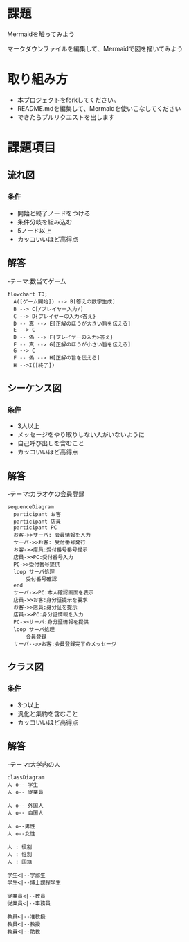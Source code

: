# 課題
Mermaidを触ってみよう

マークダウンファイルを編集して、Mermaidで図を描いてみよう

# 取り組み方
* 本プロジェクトをforkしてください。
* README.mdを編集して、Mermaidを使いこなしてください
* できたらプルリクエストを出します

# 課題項目
## 流れ図
### 条件
- 開始と終了ノードをつける
- 条件分岐を組み込む
- 5ノード以上
- カッコいいほど高得点

## 解答
-テーマ:数当てゲーム
```mermaid
flowchart TD;
  A([ゲーム開始]) --> B[答えの数字生成]
  B --> C[/プレイヤー入力/]
  C --> D{プレイヤーの入力<答え} 
  D -- 真 --> E[正解のほうが大きい旨を伝える]
  E --> C
  D -- 偽 --> F{プレイヤーの入力>答え} 
  F -- 真 --> G[正解のほうが小さい旨を伝える]
  G --> C
  F -- 偽 --> H[正解の旨を伝える]
  H -->I([終了])
```

## シーケンス図
### 条件
- 3人以上
- メッセージをやり取りしない人がいないように
- 自己呼び出しを含むこと
- カッコいいほど高得点

## 解答
-テーマ:カラオケの会員登録
```mermaid
sequenceDiagram
  participant お客
  participant 店員
  participant PC
  お客->>サーバ: 会員情報を入力
  サーバ->>お客: 受付番号発行
  お客->>店員:受付番号番号提示
  店員->>PC:受付番号入力
  PC->>受付番号提供
  loop サーバ処理
      受付番号確認
  end
  サーバ->>PC:本人確認画面を表示
  店員->>お客:身分証提示を要求
  お客->>店員:身分証を提示
  店員->>PC:身分証情報を入力
  PC->>サーバ:身分証情報を提供
  loop サーバ処理
      会員登録
  サーバ-->>お客:会員登録完了のメッセージ

```

## クラス図

### 条件
- 3つ以上
- 汎化と集約を含むこと
- カッコいいほど高得点

## 解答
-テーマ:大学内の人 

```mermaid
classDiagram
人 o-- 学生
人 o-- 従業員

人 o-- 外国人
人 o-- 自国人

人 o--男性
人 o--女性

人 : 役割
人 : 性別
人 : 国籍

学生<|--学部生
学生<|--博士課程学生

従業員<|--教員
従業員<|--事務員

教員<|--准教授
教員<|--教授
教員<|--助教
```
